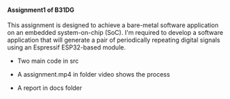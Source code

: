 #### Assignment1 of B31DG

This assignment is designed to achieve a bare-metal software application on an embedded system-on-chip (SoC). I'm required to develop a software application that will generate a pair of periodically repeating digital signals using an Espressif ESP32-based module.

- Two main code in src

- A assignment.mp4 in folder video shows the process

- A report in docs folder

